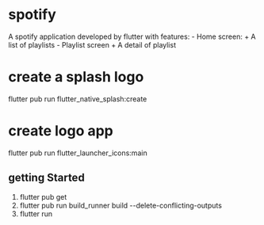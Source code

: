 # spotify
A spotify application developed by flutter with features:
    - Home screen: 
      + A list of playlists
    - Playlist screen
      + A detail of playlist

# create a splash logo
flutter pub run flutter_native_splash:create

# create logo app
flutter pub run flutter_launcher_icons:main

## getting Started
  1. flutter pub get
  2. flutter pub run build_runner build --delete-conflicting-outputs
  3. flutter run